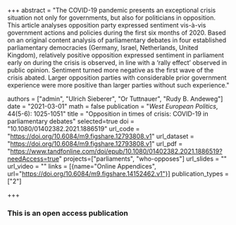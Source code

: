 +++
abstract = "The COVID-19 pandemic presents an exceptional crisis situation not only for governments, but also for politicians in opposition. This article analyses opposition party expressed sentiment vis-à-vis government actions and policies during the first six months of 2020. Based on an original content analysis of parliamentary debates in four established parliamentary democracies (Germany, Israel, Netherlands, United Kingdom), relatively positive opposition expressed sentiment in parliament early on during the crisis is observed, in line with a ‘rally effect’ observed in public opinion. Sentiment turned more negative as the first wave of the crisis abated. Larger opposition parties with considerable prior government experience were more positive than larger parties without such experience."

authors = ["admin", "Ulrich Sieberer", "Or Tuttnauer", "Rudy B. Andeweg"]
date = "2021-03-01"
math = false
publication = "*West European Politics*, 44(5-6): 1025-1051"
title = "Opposition in times of crisis: COVID-19 in parliamentary debates"
selected=true
doi = "10.1080/01402382.2021.1886519"
url_code = "https://doi.org/10.6084/m9.figshare.12793808.v1"
url_dataset = "https://doi.org/10.6084/m9.figshare.12793808.v1"
url_pdf = "https://www.tandfonline.com/doi/epub/10.1080/01402382.2021.1886519?needAccess=true"
projects=["parliaments", "who-opposes"]
url_slides = ""
url_video = ""
links = [{name="Online Appendices", url="https://doi.org/10.6084/m9.figshare.14152462.v1"}]
publication_types = ["2"]

+++

### This is an open access publication <i class="ai ai-open-access"></i> <i class="fab fa-creative-commons"></i> <i class="fab fa-creative-commons-by"></i>
